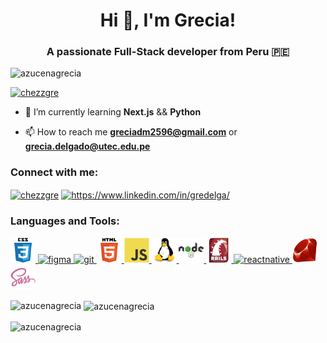 <h1 align="center">Hi 👋, I'm Grecia!</h1>
<h3 align="center">A passionate Full-Stack developer from Peru 🇵🇪</h3>

<p align="left"> <img src="https://komarev.com/ghpvc/?username=azucenagrecia&label=Profile%20views&color=0e75b6&style=flat" alt="azucenagrecia" /> </p>



<p align="left"> <a href="https://twitter.com/chezzgre" target="blank"><img src="https://img.shields.io/twitter/follow/chezzgre?logo=twitter&style=for-the-badge" alt="chezzgre" /></a> </p>

- 🌱 I’m currently learning **Next.js** && **Python** 

- 📫 How to reach me **greciadm2596@gmail.com** or **grecia.delgado@utec.edu.pe**

<h3 align="left">Connect with me:</h3>
<p align="left">
<a href="https://twitter.com/chezzgre" target="blank"><img align="center" src="https://logodownload.org/wp-content/uploads/2014/09/twitter-logo-1.png" alt="chezzgre" height="30" width="40" /></a>
<a href="https://www.linkedin.com/in/gredelga/" target="blank"><img align="center" src="https://image.flaticon.com/icons/png/512/174/174857.png" alt="https://www.linkedin.com/in/gredelga/" height="40" width="40" /></a>
</p>

<h3 align="left">Languages and Tools:</h3>
<p align="left"> <a href="https://www.w3schools.com/css/" target="_blank"> <img src="https://raw.githubusercontent.com/devicons/devicon/master/icons/css3/css3-original-wordmark.svg" alt="css3" width="40" height="40"/> </a> <a href="https://www.figma.com/" target="_blank"> <img src="https://www.vectorlogo.zone/logos/figma/figma-icon.svg" alt="figma" width="40" height="40"/> </a> <a href="https://git-scm.com/" target="_blank"> <img src="https://www.vectorlogo.zone/logos/git-scm/git-scm-icon.svg" alt="git" width="40" height="40"/> </a> <a href="https://www.w3.org/html/" target="_blank"> <img src="https://raw.githubusercontent.com/devicons/devicon/master/icons/html5/html5-original-wordmark.svg" alt="html5" width="40" height="40"/> </a> <a href="https://developer.mozilla.org/en-US/docs/Web/JavaScript" target="_blank"> <img src="https://raw.githubusercontent.com/devicons/devicon/master/icons/javascript/javascript-original.svg" alt="javascript" width="40" height="40"/> </a> <a href="https://www.linux.org/" target="_blank"> <img src="https://raw.githubusercontent.com/devicons/devicon/master/icons/linux/linux-original.svg" alt="linux" width="40" height="40"/> </a> <a href="https://nodejs.org" target="_blank"> <img src="https://raw.githubusercontent.com/devicons/devicon/master/icons/nodejs/nodejs-original-wordmark.svg" alt="nodejs" width="40" height="40"/> </a> <a href="https://rubyonrails.org" target="_blank"> <img src="https://raw.githubusercontent.com/devicons/devicon/master/icons/rails/rails-original-wordmark.svg" alt="rails" width="40" height="40"/> </a> <a href="https://reactnative.dev/" target="_blank"> <img src="https://reactnative.dev/img/header_logo.svg" alt="reactnative" width="40" height="40"/> </a> <a href="https://www.ruby-lang.org/en/" target="_blank"> <img src="https://raw.githubusercontent.com/devicons/devicon/master/icons/ruby/ruby-original.svg" alt="ruby" width="40" height="40"/> </a> <a href="https://sass-lang.com" target="_blank"> <img src="https://raw.githubusercontent.com/devicons/devicon/master/icons/sass/sass-original.svg" alt="sass" width="40" height="40"/> </a> </p>

<p><img align="left" src="https://github-readme-stats.vercel.app/api/top-langs?username=azucenagrecia&show_icons=true&locale=en&layout=compact" alt="azucenagrecia" /></p>

<p>&nbsp;<img align="center" src="https://github-readme-stats.vercel.app/api?username=azucenagrecia&show_icons=true&locale=en" alt="azucenagrecia" /></p>

<p><img align="center" src="https://github-readme-streak-stats.herokuapp.com/?user=azucenagrecia&" alt="azucenagrecia" /></p>


